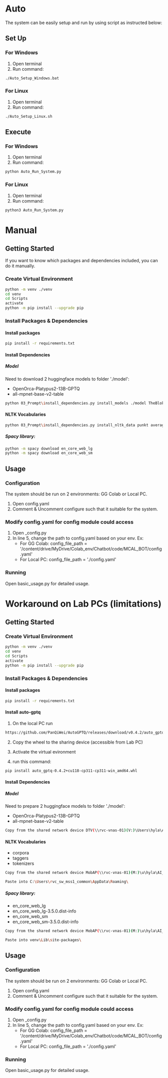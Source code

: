 <!-- GETTING STARTED -->
# Auto
The system can be easily setup and run by using script as instructed below:
## Set Up
### For Windows
1. Open terminal
2. Run command:
```sh
./Auto_Setup_Windows.bat
```
### For Linux
1. Open terminal
2. Run command:
```sh
./Auto_Setup_Linux.sh
```

## Execute
### For Windows
1. Open terminal
2. Run command:
```sh
python Auto_Run_System.py
```
### For Linux
1. Open terminal
2. Run command:
```sh
python3 Auto_Run_System.py
```



# Manual
## Getting Started
If you want to know which packages and dependencies included, you can do it manually.
### Create Virtual Environment
```sh
python -m venv ./venv
cd venv
cd Scripts
activate
python -m pip install --upgrade pip
```

### Install Packages & Dependencies
#### Install packages
```sh
pip install -r requirements.txt
```

#### Install Dependencies
##### Model
Need to download 2 huggingface models to folder './model':
* OpenOrca-Platypus2-13B-GPTQ
* all-mpnet-base-v2-table
```sh
python 03_Prompt\install_dependencies.py install_models ./model TheBloke/OpenOrca-Platypus2-13B-GPTQ deepset/all-mpnet-base-v2-table
```

#### NLTK Vocabularies
```sh
python 03_Prompt\install_dependencies.py install_nltk_data punkt averaged_perceptron_tagger wordnet stopwords
```

##### Spacy library:
```sh
python -m spacy download en_core_web_lg
python -m spacy download en_core_web_sm
```

## Usage
### Configuration
The system should be run on 2 environments: GG Colab or Local PC.
1. Open config.yaml
2. Comment & Uncomment configure such that it suitable for the system.

### Modify config.yaml for config module could access
1. Open _config.py
2.  In line 5, change the path to config.yaml based on your env.
    Ex: 
    * For GG Colab: config_file_path = '/content/drive/MyDrive/Colab_env/Chatbot/code/MCAL_BOT/config.yaml'
    * For Local PC: config_file_path = './config.yaml'

### Running
Open basic_usage.py for detailed usage.



# Workaround on Lab PCs (limitations)
## Getting Started
### Create Virtual Environment
```sh
python -m venv ./venv
cd venv
cd Scripts
activate
python -m pip install --upgrade pip
```

### Install Packages & Dependencies
#### Install packages
```sh
pip install -r requirements.txt
```

#### Install auto-gptq
1. On the local PC run
```sh
https://github.com/PanQiWei/AutoGPTQ/releases/download/v0.4.2/auto_gptq-0.4.2+cu118-cp311-cp311-win_amd64.whl
```
2. Copy the wheel to the sharing device (accessible from Lab PC)

3. Activate the virtual evironment

4. run this command:
```sh
pip install auto_gptq-0.4.2+cu118-cp311-cp311-win_amd64.whl
```


#### Install Dependencies
##### Model
Need to prepare 2 huggingface models to folder './model':
* OpenOrca-Platypus2-13B-GPTQ
* all-mpnet-base-v2-table
```sh
Copy from the shared network device DTV(\\rvc-vnas-01)(V:)\Users\hyla\AI_MCAL\Source_Code\model
```

#### NLTK Vocabularies
* corpora
* taggers
* tokenizers
```sh
Copy from the shared network device MobAP(\\rvc-vnas-01)(M:)\u\hyla\AI_CHATBOT\resources\nltk_data
```
```sh
Paste into C:\Users\rvc_sw_mss1_common\AppData\Roaming\
```

##### Spacy library:
* en_core_web_lg
* en_core_web_lg-3.5.0.dist-info
* en_core_web_sm
* en_core_web_sm-3.5.0.dist-info
```sh
Copy from the shared network device MobAP(\\rvc-vnas-01)(M:)\u\hyla\AI_CHATBOT\resources\spaCy
```
```sh
Paste into venv\Lib\site-packages\
```

## Usage
### Configuration
The system should be run on 2 environments: GG Colab or Local PC.
1. Open config.yaml
2. Comment & Uncomment configure such that it suitable for the system.

### Modify config.yaml for config module could access
1. Open _config.py
2.  In line 5, change the path to config.yaml based on your env.
    Ex: 
    * For GG Colab: config_file_path = '/content/drive/MyDrive/Colab_env/Chatbot/code/MCAL_BOT/config.yaml'
    * For Local PC: config_file_path = './config.yaml'

### Running
Open basic_usage.py for detailed usage.